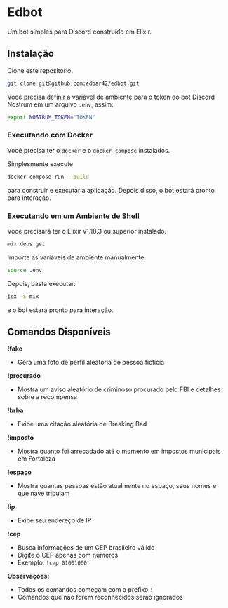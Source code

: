 # Edbot
Um bot simples para Discord construído em Elixir.

## Instalação
Clone este repositório.

```sh
git clone git@github.com:edbar42/edbot.git
```

Você precisa definir a variável de ambiente para o token do bot Discord Nostrum em um arquivo `.env`, assim:

```sh
export NOSTRUM_TOKEN="TOKEN"
```

### Executando com Docker
Você precisa ter o `docker` e o `docker-compose` instalados.

Simplesmente execute

```sh
docker-compose run --build
```

para construir e executar a aplicação. Depois disso, o bot estará pronto para interação.

### Executando em um Ambiente de Shell
Você precisará ter o Elixir v1.18.3 ou superior instalado.

```sh
mix deps.get
```
Importe as variáveis de ambiente manualmente:

```sh
source .env
```

Depois, basta executar:

```sh
iex -S mix
```

e o bot estará pronto para interação.

## Comandos Disponíveis
**!fake**
- Gera uma foto de perfil aleatória de pessoa fictícia

**!procurado**
- Mostra um aviso aleatório de criminoso procurado pelo FBI e detalhes sobre a recompensa

**!brba**
- Exibe uma citação aleatória de Breaking Bad

**!imposto**
- Mostra quanto foi arrecadado até o momento em impostos municipais em Fortaleza

**!espaço**
- Mostra quantas pessoas estão atualmente no espaço, seus nomes e que nave tripulam

**!ip**
- Exibe seu endereço de IP

**!cep**
- Busca informações de um CEP brasileiro válido
- Digite o CEP apenas com números
- Exemplo: `!cep 01001000`

**Observações:**
- Todos os comandos começam com o prefixo `!`
- Comandos que não forem reconhecidos serão ignorados
